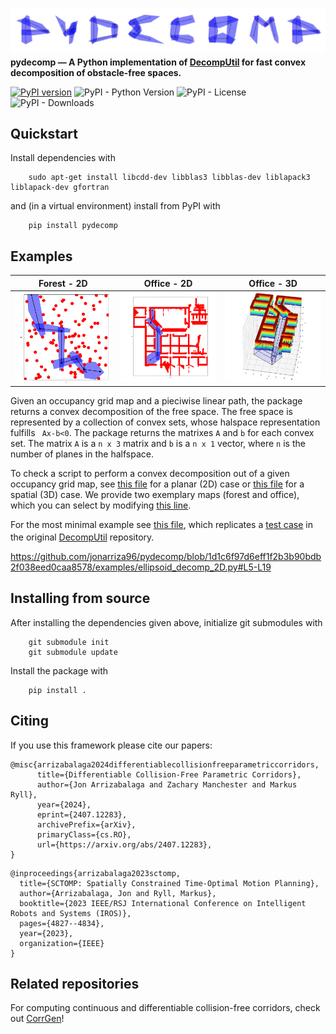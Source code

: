 ![Logo](https://github.com/jonarriza96/pydecomp/raw/main/docs/logo/logo.png)
**pydecomp — A Python implementation of <a href="https://github.com/sikang/DecompUtil/tree/master">DecompUtil<sup></sup></a> for fast convex decomposition of obstacle-free spaces.**

[![PyPI version](https://badge.fury.io/py/pydecomp.svg)](https://badge.fury.io/py/pydecomp)
![PyPI - Python Version](https://img.shields.io/pypi/pyversions/pydecomp)
![PyPI - License](https://img.shields.io/pypi/l/pydecomp)
![PyPI - Downloads](https://img.shields.io/pypi/dm/pydecomp)

## Quickstart

Install dependencies with

```
    sudo apt-get install libcdd-dev libblas3 libblas-dev liblapack3 liblapack-dev gfortran
```

and (in a virtual environment) install from PyPI with

```
    pip install pydecomp
```

<!-- To install from source, see [here](#installing-from-source). -->

## Examples

Forest - 2D | Office - 2D | Office - 3D
:-------------------------:|:-------------------------:|:-------------------------:
![](https://github.com/jonarriza96/pydecomp/raw/main/docs/forest.png) | ![](https://github.com/jonarriza96/pydecomp/raw/main/docs/office.png) | ![](https://github.com/jonarriza96/pydecomp/raw/main/docs/office_3d.png)


Given an occupancy grid map and a pieciwise linear path, the package returns a convex decomposition of the free space. The free space is represented by a collection of convex sets, whose halspace representation fulfills ` Ax-b<0`. The package returns the matrixes `A` and `b` for each convex set. The matrix `A` is a `n x 3` matrix and `b` is a `n x 1` vector, where `n` is the number of planes in the halfspace.

To check a script to perform a convex decomposition out of a given occupancy grid map, see [this file](examples/ptcloud_decomp_2D.py) for a planar (2D) case or [this file](examples/ptcloud_decomp_3D.py) for a spatial (3D) case. We provide two exemplary maps (forest and office), which you can select by modifying [this line](examples/ptcloud_decomp_2D.py#L8).

For the most minimal example see [this file](examples/ellipsoid_decomp_2D.py), which replicates a [test case](https://github.com/sikang/DecompUtil/blob/master/test/test_ellipsoid_decomp.cpp) in the original <a href="https://github.com/sikang/DecompUtil/tree/master">DecompUtil<sup></sup></a> repository.

https://github.com/jonarriza96/pydecomp/blob/1d1c6f97d6eff1f2b3b90bdb2f038eed0caa8578/examples/ellipsoid_decomp_2D.py#L5-L19

## Installing from source

After installing the dependencies given above, initialize git submodules with

```
    git submodule init
    git submodule update
```

Install the package with

```
    pip install .
```

## Citing

If you use this framework please cite our papers:

```
@misc{arrizabalaga2024differentiablecollisionfreeparametriccorridors,
      title={Differentiable Collision-Free Parametric Corridors}, 
      author={Jon Arrizabalaga and Zachary Manchester and Markus Ryll},
      year={2024},
      eprint={2407.12283},
      archivePrefix={arXiv},
      primaryClass={cs.RO},
      url={https://arxiv.org/abs/2407.12283}, 
}
```

```
@inproceedings{arrizabalaga2023sctomp,
  title={SCTOMP: Spatially Constrained Time-Optimal Motion Planning},
  author={Arrizabalaga, Jon and Ryll, Markus},
  booktitle={2023 IEEE/RSJ International Conference on Intelligent Robots and Systems (IROS)},
  pages={4827--4834},
  year={2023},
  organization={IEEE}
}
```
## Related repositories
For computing continuous and differentiable collision-free corridors, check out [CorrGen](https://github.com/jonarriza96/corrgen)!
